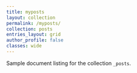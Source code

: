```yaml
---
title: myposts
layout: collection
permalink: /myposts/
collection: posts
entries_layout: grid
author_profile: false
classes: wide
---
```


Sample document listing for the collection `_posts`.